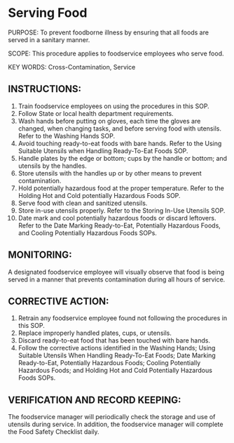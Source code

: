 # Serving Food

PURPOSE: To prevent foodborne illness by ensuring that all foods are served in a
sanitary manner.

SCOPE: This procedure applies to foodservice employees who serve food.

KEY WORDS: Cross-Contamination, Service

## INSTRUCTIONS:

1. Train foodservice employees on using the procedures in this SOP.
2. Follow State or local health department requirements.
3. Wash hands before putting on gloves, each time the gloves are changed, when changing tasks, and before serving food with utensils. Refer to the Washing Hands SOP.
4. Avoid touching ready-to-eat foods with bare hands. Refer to the Using Suitable Utensils when Handling Ready-To-Eat Foods SOP.
5. Handle plates by the edge or bottom; cups by the handle or bottom; and utensils by the handles.
6. Store utensils with the handles up or by other means to prevent contamination.
7. Hold potentially hazardous food at the proper temperature. Refer to the Holding Hot and Cold potentially Hazardous Foods SOP.
8. Serve food with clean and sanitized utensils.
0. Store in-use utensils properly. Refer to the Storing In-Use Utensils SOP.
10. Date mark and cool potentially hazardous foods or discard leftovers. Refer to the Date Marking Ready-to-Eat, Potentially Hazardous Foods, and Cooling Potentially Hazardous Foods SOPs.

## MONITORING:

A designated foodservice employee will visually observe that food is being served in a
manner that prevents contamination during all hours of service.

## CORRECTIVE ACTION:

1. Retrain any foodservice employee found not following the procedures in this SOP.
2. Replace improperly handled plates, cups, or utensils.
3. Discard ready-to-eat food that has been touched with bare hands.
4. Follow the corrective actions identified in the Washing Hands; Using Suitable Utensils When Handling Ready-To-Eat Foods; Date Marking Ready-to-Eat, Potentially Hazardous Foods; Cooling Potentially Hazardous Foods; and Holding Hot and Cold Potentially Hazardous Foods SOPs.

## VERIFICATION AND RECORD KEEPING:

The foodservice manager will periodically check the storage and use of utensils during
service. In addition, the foodservice manager will complete the Food Safety Checklist
daily. 

